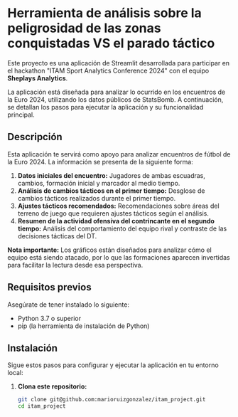 # Herramienta de análisis sobre la peligrosidad de las zonas conquistadas VS el parado táctico

Este proyecto es una aplicación de Streamlit desarrollada para participar en el hackathon "ITAM Sport Analytics Conference 2024" con el equipo **Sheplays Analytics**.

La aplicación está diseñada para analizar lo ocurrido en los encuentros de la Euro 2024, utilizando los datos públicos de StatsBomb. A continuación, se detallan los pasos para ejecutar la aplicación y su funcionalidad principal.

## Descripción

Esta aplicación te servirá como apoyo para analizar encuentros de fútbol de la Euro 2024. La información se presenta de la siguiente forma:

1. **Datos iniciales del encuentro:** Jugadores de ambas escuadras, cambios, formación inicial y marcador al medio tiempo.
2. **Análisis de cambios tácticos en el primer tiempo:** Desglose de cambios tácticos realizados durante el primer tiempo.
3. **Ajustes tácticos recomendados:** Recomendaciones sobre áreas del terreno de juego que requieren ajustes tácticos según el análisis.
4. **Resumen de la actividad ofensiva del contrincante en el segundo tiempo:** Análisis del comportamiento del equipo rival y contraste de las decisiones tácticas del DT.

**Nota importante:** Los gráficos están diseñados para analizar cómo el equipo está siendo atacado, por lo que las formaciones aparecen invertidas para facilitar la lectura desde esa perspectiva.

## Requisitos previos

Asegúrate de tener instalado lo siguiente:

- Python 3.7 o superior
- pip (la herramienta de instalación de Python)

## Instalación

Sigue estos pasos para configurar y ejecutar la aplicación en tu entorno local:

1. **Clona este repositorio:**

   ```bash
   git clone git@github.com:marioruizgonzalez/itam_project.git
   cd itam_project
